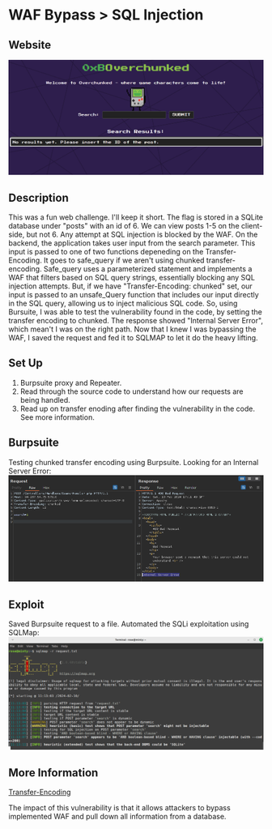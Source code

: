 # WAF Bypass > SQL Injection

## Website 

<img src= "website.png">

## Description

This was a fun web challenge. I'll keep it short. The flag is stored in a SQLite database under "posts" with an id of 6. We can view posts 1-5 on the client-side, but not 6. Any attempt at SQL injection is blocked by the WAF. On the backend, the application takes user input from the search parameter. This input is passed to one of two functions depeneding on the Transfer-Encoding. It goes to safe_query if we aren't using chunked transfer-encoding. Safe_query uses a parameterized statement and implements a WAF that filters based on SQL query strings, essentially blocking any SQL injection attempts. But, if we have "Transfer-Encoding: chunked" set, our input is passed to an unsafe_Query function that includes our input directly in the SQL query, allowing us to inject malicious SQL code. So, using Bursuite, I was able to test the vulnerability found in the code, by setting the transfer encoding to chunked. The response showed "Internal Server Error", which mean't I was on the right path. Now that I knew I was bypassing the WAF, I saved the request and fed it to SQLMAP to let it do the heavy lifting.

## Set Up

1. Burpsuite proxy and Repeater.
2. Read through the source code to understand how our requests are being handled.
3. Read up on transfer enoding after finding the vulnerability in the code. See more information.

## Burpsuite
Testing chunked transfer encoding using Burpsuite. Looking for an Internal Server Error:
<br>
<img src= "burpsuite_repeater.png">



## Exploit
Saved Burpsuite request to a file. Automated the SQLi exploitation using SQLMap: 
<br>
<img src= "exploit_withj_sqlmap.png">

## More Information
[Transfer-Encoding](https://developer.mozilla.org/en-US/docs/Web/HTTP/Headers/Transfer-Encoding)
<summary> The impact of this vulnerability is that it allows attackers to bypass implemented WAF and pull down all information from a database.</summary>


